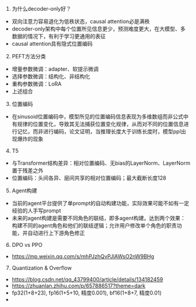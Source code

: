 1. 为什么decoder-only好？
- 双向注意力容易退化为低秩状态，causal attention必是满秩
- decoder-only架构中每个位置所见信息更少，预测难度更大，在大模型、多数据的情况下，有利于学习更通用的表征
- causal attention具有隐式位置编码

2. PEFT方法分类
- 增量参数微调：adapter、软提示微调
- 选择参数微调：结构化、非结构化
- 重构参数微调：LoRA
- 上述组合

3. 位置编码
- 在sinusoid位置编码中，模型所见的位置编码信息表现为多维数组而非公式中有规律的位置变化，导致其无法捕获位置变化规律，从而对不同的位置信息进行记忆，而非进行编码，论文证明，当推理长度大于训练长度时，模型ppl出现爆炸的现象

4. T5
- 与Transformer结构差异：相对位置编码、无bias的LayerNorm、LayerNorm置于残差之外
- 位置编码：头间各异、层间共享的相对位置编码；最大截断长度128

5. Agent构建
- 当前的agent平台提供了单prompt的自动构建功能，实际效果可能不如有一定经验的人手写prompt
- 未来的agent构建是需要不同角色的联结，即多agent构建。达到两个效果：构建不同的agent角色和他们的联结逻辑；允许用户修改单个角色的职责功能，并自动进行上下游角色修正

6. DPO vs PPO
- https://mp.weixin.qq.com/s/mhPJzhQvPJlAWsO2nW9BHg

7. Quantization & Overflow
- https://blog.csdn.net/qq_43799400/article/details/134182459
- https://zhuanlan.zhihu.com/p/657886517?theme=dark
- fp32(1+8+23), fp16(1+5+10, 精度0.001), bf16(1+8+7, 精度0.01)
- 
